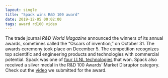 ```yaml
---
layout: single
title: "Spack wins R&D 100 award"
date: 2019-12-05 00:02:00
tags: award rd100 video
---
```


The trade journal *R&D World Magazine* announced the winners of its annual awards, sometimes called the “Oscars of invention,” on October 31. The awards ceremony took place on December 5. The competition recognizes top scientific and engineering products and technologies with commercial potential. Spack was one of [four LLNL technologies](https://www.llnl.gov/news/llnl-researchers-win-four-rd-100-awards) that won. Spack also received a silver medal in the R&D 100 Awards’ Market Disruptor category. Check out the [video](https://youtu.be/D0p5xpsboK4) we submitted for the award.
